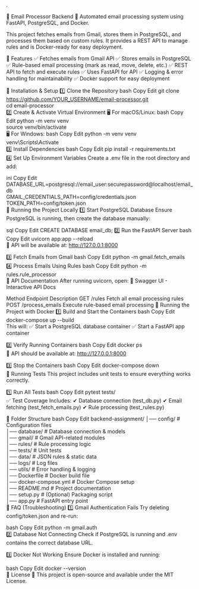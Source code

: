 .

📧 Email Processor Backend
🚀 Automated email processing system using FastAPI, PostgreSQL, and Docker.

This project fetches emails from Gmail, stores them in PostgreSQL, and processes them based on custom rules. It provides a REST API to manage rules and is Docker-ready for easy deployment.

📌 Features
✅ Fetches emails from Gmail API
✅ Stores emails in PostgreSQL
✅ Rule-based email processing (mark as read, move, delete, etc.)
✅ REST API to fetch and execute rules
✅ Uses FastAPI for API
✅ Logging & error handling for maintainability
✅ Docker support for easy deployment

📌 Installation & Setup
1️⃣ Clone the Repository
bash
Copy
Edit
git clone https://github.com/YOUR_USERNAME/email-processor.git  
cd email-processor  
2️⃣ Create & Activate Virtual Environment
🖥️ For macOS/Linux:
bash
Copy
Edit
python -m venv venv  
source venv/bin/activate  
🖥️ For Windows:
bash
Copy
Edit
python -m venv venv  
venv\Scripts\Activate  
3️⃣ Install Dependencies
bash
Copy
Edit
pip install -r requirements.txt  
4️⃣ Set Up Environment Variables
Create a .env file in the root directory and add:

ini
Copy
Edit
DATABASE_URL=postgresql://email_user:securepassword@localhost/email_db  
GMAIL_CREDENTIALS_PATH=config/credentials.json  
TOKEN_PATH=config/token.json  
📌 Running the Project Locally
1️⃣ Start PostgreSQL Database
Ensure PostgreSQL is running, then create the database manually:

sql
Copy
Edit
CREATE DATABASE email_db;
2️⃣ Run the FastAPI Server
bash
Copy
Edit
uvicorn app:app --reload  
📍 API will be available at: http://127.0.0.1:8000

3️⃣ Fetch Emails from Gmail
bash
Copy
Edit
python -m gmail.fetch_emails  
4️⃣ Process Emails Using Rules
bash
Copy
Edit
python -m rules.rule_processor  
📌 API Documentation
After running uvicorn, open:
🔗 Swagger UI - Interactive API Docs

Method	Endpoint	Description
GET	/rules	Fetch all email processing rules
POST	/process_emails	Execute rule-based email processing
📌 Running the Project with Docker
1️⃣ Build and Start the Containers
bash
Copy
Edit
docker-compose up --build  
This will:
✅ Start a PostgreSQL database container
✅ Start a FastAPI app container

2️⃣ Verify Running Containers
bash
Copy
Edit
docker ps  
📍 API should be available at: http://127.0.0.1:8000

3️⃣ Stop the Containers
bash
Copy
Edit
docker-compose down  
📌 Running Tests
This project includes unit tests to ensure everything works correctly.

1️⃣ Run All Tests
bash
Copy
Edit
pytest tests/  
✅ Test Coverage Includes:
✔ Database connection (test_db.py)
✔ Email fetching (test_fetch_emails.py)
✔ Rule processing (test_rules.py)

📌 Folder Structure
bash
Copy
Edit
backend-assignment/
│── config/              # Configuration files  
│── database/            # Database connection & models  
│── gmail/               # Gmail API-related modules  
│── rules/               # Rule processing logic  
│── tests/               # Unit tests  
│── data/                # JSON rules & static data  
│── logs/                # Log files  
│── utils/               # Error handling & logging  
│── Dockerfile           # Docker build file  
│── docker-compose.yml   # Docker Compose setup  
│── README.md            # Project documentation  
│── setup.py             # (Optional) Packaging script  
│── app.py               # FastAPI entry point  
📌 FAQ (Troubleshooting)
1️⃣ Gmail Authentication Fails
Try deleting config/token.json and re-run:

bash
Copy
Edit
python -m gmail.auth  
2️⃣ Database Not Connecting
Check if PostgreSQL is running and .env contains the correct database URL.

3️⃣ Docker Not Working
Ensure Docker is installed and running:

bash
Copy
Edit
docker --version  
📌 License
📜 This project is open-source and available under the MIT License.

